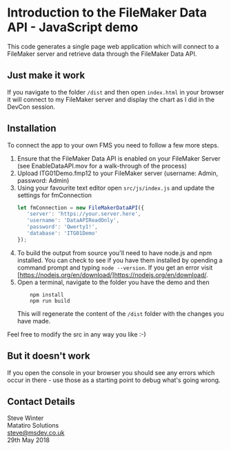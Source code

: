 # Introduction to the FileMaker Data API - JavaScript demo #

This code generates a single page web application which will connect to a FileMaker server and retrieve data through the FileMaker Data API.

## Just make it work ##

If you navigate to the folder `/dist` and then open `index.html` in your browser it will connect to my FileMaker server and display the chart as I did in the DevCon session.

## Installation ##

To connect the app to your own FMS you need to follow a few more steps.

1. Ensure that the FileMaker Data API is enabled on your FileMaker Server (see EnableDataAPI.mov for a walk-through of the process)
2. Upload ITG01Demo.fmp12 to your FileMaker server (username: Admin, password: Admin)
3. Using your favourite text editor open `src/js/index.js` and update the settings for fmConnection
    ```javascript
    let fmConnection = new FileMakerDataAPI({
       'server': 'https://your.server.here',
       'username': 'DataAPIReadOnly',
       'password': 'Qwerty1!',
       'database': 'ITG01Demo'
    });
    ``` 
4. To build the output from source you'll need to have node.js and npm installed. You can check to see if you have them installed by opending a command prompt and typing `node --version`. If you get an error visit [https://nodejs.org/en/download/]https://nodejs.org/en/download/.  
5. Open a terminal, navigate to the folder you have the demo and then
    ```
        npm install
        npm run build
    ``` 
    This will regenerate the content of the `/dist` folder with the changes you have made.
    
Feel free to modify the src in any way you like :-)

## But it doesn't work ##

If you open the console in your browser you should see any errors which occur in there - use those as a starting point to debug what's going wrong.


## Contact Details ##
Steve Winter  
Matatiro Solutions  
steve@msdev.co.uk  
29th May 2018